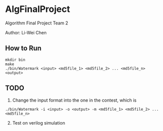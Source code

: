 # AlgFinalProject
Algorithm Final Project Team 2

Author: Li-Wei Chen

## How to Run
  ```
  mkdir bin
  make
  ./bin/Watermark <input> <md5file_1> <md5file_2> ... <md5file_n> <output>
  ```

## TODO
  1. Change the input format into the one in the contest, which is
  ```
  ./bin/Watermark -i <input> -o <output> -m <md5file_1> <md5file_2> ... <md5file_n>
  ```
  2. Test on verilog simulation
